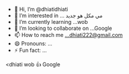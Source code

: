 - 👋 Hi, I’m @dhiatidhiati
- 👀 I’m interested in ... مي مكل هو جديد
- 🌱 I’m currently learning ...wob
- 💞️ I’m looking to collaborate on ...Google 
- 📫 How to reach me ...dhiati222@gmail.com 
- 😄 Pronouns: ...
- ⚡ Fun fact: ...

<!---
dhiatidhiati/dhiatidhiati is a ✨ special ✨ repository because its `README.md` (this file) appears on your GitHub profile.
You can click the Preview link to take a look at your changes.
--->
<dhiati wob 👍 Google 
